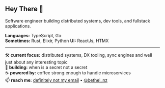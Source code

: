 ## Hey There 👋 
Software engineer building distributed systems, dev tools, and fullstack applications.

**Languages:** TypeScript, Go  
**Sometimes:** Rust, Elixir, Python
**UI:** ReactJs, HTMX

---
🛠️ **current focus:** distributed systems, DX tooling, sync engines and well just about any interesting topic  
🚀 **building:** when is a secret not a secret  
☕ **powered by:** coffee strong enough to handle microservices  
📫 **reach me:** [definitely not my email](mailto:nzekeabethel@outlook.com) • [@bethel_nz](https://x.com/bethel_nz)
